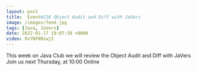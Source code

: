 ```yaml
---
layout: post
title:  Event#216 Object Audit and Diff with JaVers
image: /images/feed.jpg
tags: [Java, JaVers]
date: 2022-01-17 19:07:39 +0000
video: RxYNF8BxwjI
---
```


This week on Java Club we will review the Object Audit and Diff with JaVers
Join us next Thursday, at 10:00 Online
